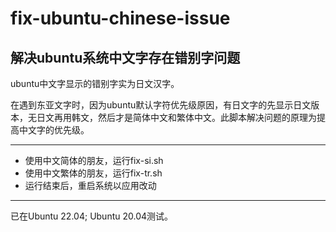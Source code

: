 # fix-ubuntu-chinese-issue
解决ubuntu系统中文字存在错别字问题
---
ubuntu中文字显示的错别字实为日文汉字。

在遇到东亚文字时，因为ubuntu默认字符优先级原因，有日文字的先显示日文版本，无日文再用韩文，然后才是简体中文和繁体中文。此脚本解决问题的原理为提高中文字的优先级。

---
 - 使用中文简体的朋友，运行fix-si.sh
 - 使用中文繁体的朋友，运行fix-tr.sh
 - 运行结束后，重启系统以应用改动
---
已在Ubuntu 22.04; Ubuntu 20.04测试。
